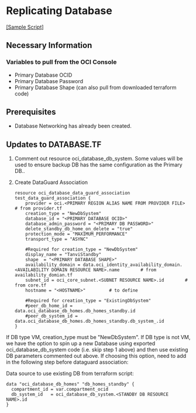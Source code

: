 # Replicating Database

[[Sample Script]](/Terraform/sample_project/database.tf)

## Necessary Information

### Variables to pull from the OCI Console
             
- Primary Database OCID
- Primary Database Password
- Primary Database Shape (can also pull from downloaded terraform code)

## Prerequisites 

- Database Networking has already been created.

## Updates to DATABASE.TF

1. Comment out resource oci_database_db_system. Some values will be used to ensure backup DB has the same configuration as the Primary DB..

2. Create DataGuard Association
    ```
    resource oci_database_data_guard_association test_data_guard_association {
        provider = oci.<PRIMARY REGION ALIAS NAME FROM PROVIDER FILE>       # from provider.tf
        creation_type = "NewDbSystem" 
        database_id = "<PRIMARY DATABASE OCID>"
        database_admin_password = "<PRIMARY DB PASSWORD>"
        delete_standby_db_home_on_delete = "true"
        protection_mode = "MAXIMUM_PERFORMANCE"
        transport_type = "ASYNC"

        #Required for creation_type = "NewDbSystem"
        display_name = "TanviStandby"
        shape  = "<PRIMARY DATABASE SHAPE>"
        availability_domain = data.oci_identity_availability_domain.<AVAILABILITY DOMAIN RESOURCE NAME>.name        # from availability_domian.tf
        subnet_id = oci_core_subnet.<SUBNET RESOURCE NAME>.id        # from core.tf
        hostname = "<HOSTNAME>"         # to define

        #Required for creation_type = "ExistingDbSystem"
        #peer_db_home_id = data.oci_database_db_homes.db_homes_standby.id
        #peer_db_system_id = data.oci_database_db_homes.db_homes_standby.db_system_.id
    }
    ```

If DB type VM, creation_type must be "NewDbSystem". If DB type is not VM, we have the option to spin up a new Database using exported oci_database_db_system code (i.e. skip step 1 above) and then use existing DB parameters commented out above. If choosing this option, need to add in the following step before dataguard association:

Data source to use existing DB from terraform script:
```
data "oci_database_db_homes" "db_homes_standby" {
  compartment_id = var.compartment_ocid
  db_system_id   = oci_database_db_system.<STANDBY DB RESOURCE NAME>.id
}
```
